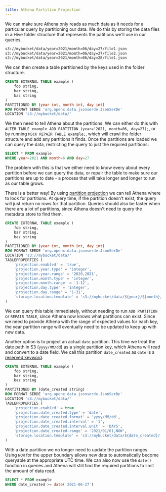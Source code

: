 ```yaml
---
title: Athena Partition Projection
---
```


We can make sure Athena only reads as much data as it needs for a particular query by partitioning our data. We do this by storing the data files in a Hive folder structure that represents the patitions we'll use in our queries.

```bash
s3://mybucket/data/year=2021/month=06/day=27/file1.json
s3://mybucket/data/year=2021/month=06/day=27/file2.json
s3://mybucket/data/year=2021/month=06/day=28/file1.json
```

We can then create a table partitioned by the keys used in the folder structure.

```sql
CREATE EXTERNAL TABLE example (
    foo string,
    bar string,
    baz string
)
PARTITIONED BY (year int, month int, day int)
ROW FORMAT SERDE 'org.openx.data.jsonserde.JsonSerDe'
LOCATION 's3://mybucket/data/'
```

We then need to tell Athena about the partitions. We can either do this with `ALTER TABLE example ADD PARTITION (year='2021, month=06, day=27);`, or by running `MSCK REPAIR TABLE example;`, which will crawl the folder structure and add any partitions it finds. Once the partitions are loaded we can query the data, restricting the query to just the required partitions:

```sql
SELECT * FROM example
WHERE year=2021 AND month=6 AND day=27
```

The problem with this is that we either need to know every about every partition before we can query the data, or repair the table to make sure our partitions are up to date - a process that will take longer and longer to run as our table grows.

There is a better way! By using [partition projection](https://docs.aws.amazon.com/athena/latest/ug/partition-projection.html) we can tell Athena where to look for partitions. At query time, if the partition doesn't exist, the query will just return no rows for that partition. Queries should also be faster when there are a lot of partitions, since Athena doesn't need to query the metadata store to find them.

```sql
CREATE EXTERNAL TABLE example (
    foo string,
    bar string,
    baz string
)
PARTITIONED BY (year int, month int, day int)
ROW FORMAT SERDE 'org.openx.data.jsonserde.JsonSerDe'
LOCATION 's3://mybucket/data/'
TABLEPROPERTIES (
    'projection.enabled' = 'true',
    'projection.year.type' = 'integer',
    'projection.year.range' = '2020,2021',
    'projection.month.type' = 'integer',
    'projection.month.range' = '1-12',
    'projection.day.type' = 'integer',
    'projection.day.range' = '1-31',
    'storage.location.template' = 's3://mybucket/data/${year}/${month}/${day}/'
)
```

We can query this table immediately, without needing to run `ADD PARTITION` or `REPAIR TABLE`, since Athena now knows what partitions can exist. Since we need to provide Athena with the range of expected values for each key, the year partition range will eventually need to be updated to keep up with new data.

Another option is to project an actual `date` partition. This time we treat the date path in S3 (`yyyy/MM/dd`) as a single partition key, which Athena will read and convert to a date field. We call this partition `date_created` as `date` is a [reserved keyword](https://docs.aws.amazon.com/athena/latest/ug/reserved-words.html).

```sql
CREATE EXTERNAL TABLE example (
    foo string,
    bar string,
    baz string
)
PARTITIONED BY (date_created string)
ROW FORMAT SERDE 'org.openx.data.jsonserde.JsonSerDe'
LOCATION 's3://mybucket/data/'
TABLEPROPERTIES (
    'projection.enabled' = true
    'projection.date_created.type' = 'date',
    'projection.date_created.format' = 'yyyy/MM/dd',
    'projection.date_created.interval' = '1',
    'projection.date_created.interval.unit' = 'DAYS',
    'projection.date_created.range' = '2021/01/01,NOW',
    'storage.location.template' = 's3://mybucket/data/${date_created}/'
)
```

With a date partition we no longer need to update the partition ranges. Using `NOW` for the upper boundary allows new data to automatically become queryable at the appropriate UTC time. We can also now use the `date()` function in queries and Athena will still find the required partitions to limit the amount of data read.

```sql
SELECT * FROM example
WHERE date_created >= date('2021-06-27')
```